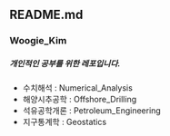 ## README.md
### Woogie_Kim

##### 개인적인 공부를 위한 레포입니다.
- 수치해석 : Numerical_Analysis
- 해양시추공학 : Offshore_Drilling
- 석유공학개론 : Petroleum_Engineering
- 지구통계학 : Geostatics
